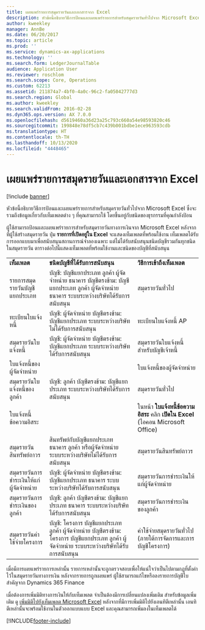 ```yaml
---
title: เผยแพร่รายการสมุดรายวันและเอกสารจาก Excel
description: หัวข้อนี้อธิบายวิธีการป้อนและเผยแพร่รายการสำหรับสมุดรายวันทั่วไปจาก Microsoft Excel ซึ่งจะรวมถึงข้อมูลเกี่ยวกับเท็มเพลตต่าง ๆ ที่คุณสามารถใช้ โดยขึ้นอยู่กับชนิดของธุรกรรมที่คุณกำลังป้อน
author: kweekley
manager: AnnBe
ms.date: 06/20/2017
ms.topic: article
ms.prod: ''
ms.service: dynamics-ax-applications
ms.technology: ''
ms.search.form: LedgerJournalTable
audience: Application User
ms.reviewer: roschlom
ms.search.scope: Core, Operations
ms.custom: 62213
ms.assetid: 211874a7-4bf0-4a0c-96c2-fa05042777d3
ms.search.region: Global
ms.author: kweekley
ms.search.validFrom: 2016-02-28
ms.dyn365.ops.version: AX 7.0.0
ms.openlocfilehash: d5619460a36d23a25c793c660a54e98593820c46
ms.sourcegitcommit: 199848e78df5cb7c439b001bdbe1ece963593cdb
ms.translationtype: HT
ms.contentlocale: th-TH
ms.lasthandoff: 10/13/2020
ms.locfileid: "4448465"
---
```

# <a name="publish-journal-lines-and-documents-from-excel"></a>เผยแพร่รายการสมุดรายวันและเอกสารจาก Excel

[!include [banner](../includes/banner.md)]

หัวข้อนี้อธิบายวิธีการป้อนและเผยแพร่รายการสำหรับสมุดรายวันทั่วไปจาก Microsoft Excel ซึ่งจะรวมถึงข้อมูลเกี่ยวกับเท็มเพลตต่าง ๆ ที่คุณสามารถใช้ โดยขึ้นอยู่กับชนิดของธุรกรรมที่คุณกำลังป้อน

ผู้ใช้สามารถป้อนและเผยแพร่รายการสำหรับสมุดรายวันทางการเงินจาก Microsoft Excel หลังจากที่ผู้ใช้สร้างสมุดรายวัน ปุ่ม **รายการที่เปิดอยู่ใน Excel** จะแสดงเท็มเพลตที่พร้อมใช้งาน เท็มเพลตได้รับการออกแบบมาเพื่อสนับสนุนสถานการณ์จำลองเฉพาะ แต่ไม่ได้รับสนับสนุนชนิดบัญชีรวมกันทุกชนิดในสมุดรายวัน ตารางต่อไปนี้แสดงเท็มเพลตที่พร้อมใช้งานและชนิดของบัญชีที่สนับสนุน

|                          |                                                                                                                         |                                                                                         |
|--------------------------|-------------------------------------------------------------------------------------------------------------------------|-----------------------------------------------------------------------------------------|
| **เท็มเพลต**             | **ชนิดบัญชีที่ได้รับการสนับสนุน**                                                                                             | **วิธีการเข้าถึงเท็มเพลต**                                                          |
| รายการสมุดรายวันบัญชีแยกประเภท     | บัญชี: บัญชีแยกประเภท ลูกค้า ผู้จัดจำหน่าย ธนาคาร บัญชีตรงข้าม: บัญชีแยกประเภท ลูกค้า ผู้จัดจำหน่าย ธนาคาร ระบบระหว่างบริษัทได้รับการสนับสนุน       | สมุดรายวันทั่วไป                                                                         |
| ทะเบียนใบแจ้งหนี้         | บัญชี: ผู้จัดจำหน่าย บัญชีตรงข้าม: บัญชีแยกประเภท ระบบระหว่างบริษัทไม่ได้รับการสนับสนุน                                                    | ทะเบียนใบแจ้งหนี้ AP                                                                     |
| สมุดรายวันใบแจ้งหนี้          | บัญชี: ผู้จัดจำหน่าย บัญชีตรงข้าม: บัญชีแยกประเภท ระบบระหว่างบริษัทได้รับการสนับสนุน                                                      | สมุดรายวันใบแจ้งหนี้สำหรับบัญชีเจ้าหนี้                                                                      |
| ใบแจ้งหนี้ของผู้จัดจำหน่าย           |                                                                                                                         | ใบแจ้งหนี้ของผู้จัดจำหน่าย                                                                          |
| สมุดรายวันใบแจ้งหนี้ของลูกค้า | บัญชี: ลูกค้า บัญชีตรงข้าม: บัญชีแยกประเภท ระบบระหว่างบริษัทได้รับการสนับสนุน                                                     | สมุดรายวันทั่วไป                                                                         |
| ใบแจ้งหนี้ข้อความอิสระ        |                                                                                                                         | ในหน้า **ใบแจ้งหนี้ข้อความอิสระ** คลิก **เปิดใน Excel** (ไอคอน Microsoft Office) |
| สมุดรายวันสินทรัพย์ถาวร     | สินทรัพย์กับบัญชีแยกประเภท ธนาคาร ลูกค้า หรือผู้จัดจำหน่าย ระบบระหว่างบริษัทไม่ได้รับการสนับสนุน                                               | สมุดรายวันสินทรัพย์ถาวร                                                                     |
| สมุดรายวันการชำระเงินให้แก่ผู้จัดจำหน่าย   | บัญชี: ผู้จัดจำหน่าย บัญชีตรงข้าม: บัญชีแยกประเภท ธนาคาร ระบบระหว่างบริษัทได้รับการสนับสนุน                                                 | สมุดรายวันการชำระเงินให้แก่ผู้จัดจำหน่าย                                                                  |
| สมุดรายวันการชำระเงินของลูกค้า | บัญชี: ลูกค้า บัญชีตรงข้าม: บัญชีแยกประเภท ธนาคาร ระบบระหว่างบริษัทได้รับการสนับสนุน                                               | สมุดรายวันการชำระเงินของลูกค้า                                                                |
| สมุดรายวันค่าใช้จ่ายโครงการ  | บัญชี: โครงการ บัญชีแยกประเภท ลูกค้า ผู้จัดจำหน่าย บัญชีตรงข้าม: โครงการ บัญชีแยกประเภท ลูกค้า ผู้จัดจำหน่าย ระบบระหว่างบริษัทได้รับการสนับสนุน | ค่าใช้จ่ายสมุดรายวันทั่วไป (ภายใต้การจัดการและการบัญชีโครงการ)                       |

เมื่อมีการเผยแพร่รายการเหล่านั้น รายการเหล่านั้นจะถูกตรวจสอบเพื่อให้แน่ใจว่าเป็นไปตามกฎที่ตั้งค่าไว้ในสมุดรายวันทางการเงิน หลังจากรายการถูกเผยแพร่ ผู้ใช้สามารถแก้ไขหรือลงรายการบัญชีใบสำคัญจาก Dynamics 365 Finance 

เมื่อต้องการเพิ่มมิติทางการเงินให้กับเท็มเพลต จำเป็นต้องมีการเปลี่ยนแปลงเพิ่มเติม สำหรับข้อมูลเพิ่มเติม ดู [เพิ่มมิติไปยังเท็มเพลต Microsoft Excel](../../dev-itpro/financial/add-dimensions-excel-templates.md) หลังจากที่มีการเพิ่มมิติไปยังเอนทิตีเหล่านั้น เอนทิตีเหล่านั้นจะพร้อมใช้งานในตัวออกแบบแบบ Excel และคุณสามารถเพิ่มลงในเท็มเพลตได้







[!INCLUDE[footer-include](../../includes/footer-banner.md)]